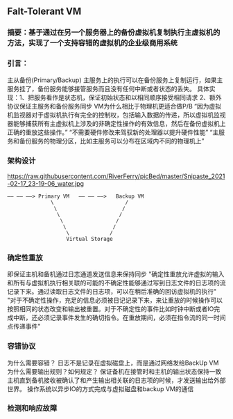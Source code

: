 ## Falt-Tolerant VM
### 摘要：基于通过在另一个服务器上的备份虚拟机复制执行主虚拟机的方法，实现了一个支持容错的虚拟机的企业级商用系统
### 引言：
主从备份(Primary/Backup)
    主服务上的执行可以在备份服务上复制运行，如果主服务挂了，备份服务能够接管服务而且没有任何中断或者状态的丢失。
    具体实现：1、把服务看作是状态机，保证初始状态和以相同顺序接受相同请求 2、额外协议保证主服务和备份服务同步
VM为什么相比于物理机更适合做P/B
    “因为虚拟机监视器对于虚拟机执行有完全的控制权，包括输入数据的传递，所以虚拟机监视器能够捕获所有主虚拟机上涉及的非确定性操作的有效信息，然后在备份虚拟机上正确的重放这些操作。”
    “不需要硬件修改来驾驭新的处理器以提升硬件性能”
    “主服务和备份服务的物理分区，比如主服务可以分布在区域内不同的物理机上”
### 架构设计
https://raw.githubusercontent.com/RiverFerry/picBed/master/Snipaste_2021-02-17_23-19-06_water.jpg

```
—— —— ——> Primary VM   —— —— ——>   Backup VM
              \                       /
               \                     /
                \                   /
                 \                 /
                  \               /
                   \             /
                   Virtual Storage 
```

### 确定性重放
即保证主机和备机通过日志通道发送信息来保持同步
  "确定性重放允许虚拟的输入和所有与虚拟机执行相关联的可能的不确定性能够通过写到日志文件的日志项的流记录下来。通过读取日志文件的日志项，可以在稍后准确的回访虚拟机的执行"
  "对于不确定性操作，充足的信息必须被日记记录下来，来让重放的时候操作可以按照相同的状态改变和输出被重置。对于不确定性的事件比如时钟中断或者IO完成中断，还必须记录事件发生的确切指令。在重放期间，必须在指令流的同一时间点传递事件"

### 容错协议
为什么需要容错？
    日志不是记录在虚拟磁盘上，而是通过网络发给BackUp VM
为什么需要输出规则？如何规定？
    保证备机在接管时和主机的输出状态保持一致
    主机直到备机接收被确认了和产生输出相关联的日志项的时候，才发送输出给外部世界。
    操作系统以异步IO的方式完成与虚拟磁盘和backup VM的通信
### 检测和响应故障
    

